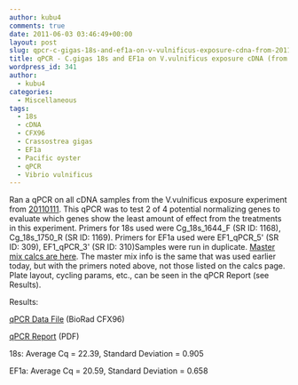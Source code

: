 ```yaml
---
author: kubu4
comments: true
date: 2011-06-03 03:46:49+00:00
layout: post
slug: qpcr-c-gigas-18s-and-ef1a-on-v-vulnificus-exposure-cdna-from-20110311
title: qPCR - C.gigas 18s and EF1a on V.vulnificus exposure cDNA (from 20110311)
wordpress_id: 341
author:
  - kubu4
categories:
  - Miscellaneous
tags:
  - 18s
  - cDNA
  - CFX96
  - Crassostrea gigas
  - EF1a
  - Pacific oyster
  - qPCR
  - Vibrio vulnificus
---
```


Ran a qPCR on all cDNA samples from the V.vulnificus exposure experiment from [20110111](https://robertslab.github.io/sams-notebook/2011/01/11/gigas-bacterial-challenge-1hr-3hr-challenges-with-vibrio-vulnificus.html). This qPCR was to test 2 of 4 potential normalizing genes to evaluate which genes show the least amount of effect from the treatments in this experiment. Primers for 18s used were Cg_18s_1644_F (SR ID: 1168), Cg_18s_1750_R (SR ID: 1169). Primers for EF1a used were EF1_qPCR_5' (SR ID: 309), EF1_qPCR_3' (SR ID: 310)Samples were run in duplicate. [Master mix calcs are here](https://eagle.fish.washington.edu/Arabidopsis/Notebook%20Workup%20Files/20110602-01.jpg). The master mix info is the same that was used earlier today, but with the primers noted above, not those listed on the calcs page. Plate layout, cycling params, etc., can be seen in the qPCR Report (see Results).

Results:

[qPCR Data File](https://eagle.fish.washington.edu/Arabidopsis/qPCR/CFX96/Roberts%20Lab_2011-06-02%2016-55-26_CC009827.pcrd) (BioRad CFX96)

[qPCR Report](https://eagle.fish.washington.edu/Arabidopsis/qPCR/CFX96/Roberts%20Lab_2011-06-02%2016-55-26_CC009827.pdf) (PDF)

18s: Average Cq = 22.39, Standard Deviation = 0.905

EF1a: Average Cq = 20.59, Standard Deviation = 0.658
